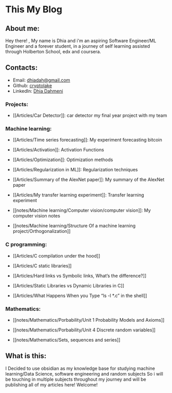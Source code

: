 # This My Blog

## About me:
Hey there! , My name is Dhia and i'm an aspiring Software Engineer/ML Engineer and a forever student, in a journey of self learning assisted through Holberton School, edx and coursera.

## Contacts:
- Email: [dhiadah@gmail.com](https://mailto:dhiadah@gmail.com)
- Github: [cryptolake](https://github.com/cryptolake)
- LinkedIn: [Dhia Dahmeni](https://www.linkedin.com/in/dhia-dahmeni-577a42216/)

### Projects:
- [[Articles/Car Detector]]: car detector my final year project with my team

### Machine learning:

- [[Articles/Time series forecasting]]: My experiment forecasting bitcoin

- [[Articles/Activation]]: Activation Functions

- [[Articles/Optimization]]: Optimization methods

- [[Articles/Regularization in ML]]: Regularization techniques

- [[Articles/Summary of the AlexNet paper]]: My summary of the AlexNet paper 

- [[Articles/My transfer learning experiment]]: Transfer learning experiment

- [[notes/Machine learning/Computer vision/computer vision]]: My computer vision notes

- [[notes/Machine learning/Structure Of a machine learning project/Orthogonalization]]

### C programming:
- [[Articles/C compilation under the hood]]

- [[Articles/C static libraries]]

- [[Articles/Hard links vs Symbolic links, What’s the difference?]]

- [[Articles/Static Libraries vs Dynamic Libraries in C]]

- [[Articles/What Happens When you Type “ls -l *.c” in the shell]]

### Mathematics:
- [[notes/Mathematics/Porbability/Unit 1 Probability Models and Axioms]]

- [[notes/Mathematics/Porbability/Unit 4 Discrete random variables]]

- [[notes/Mathematics/Sets, sequences and series]]


## What is this:
I Decided to use obsidian as my knowledge base for studying machine learning/Data Science, software engineering and random subjects So i will be touching in multiple subjects throughout my journey and will be publishing all of my articles here! Welcome!